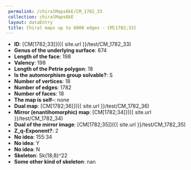 ```yaml
--- 
 permalink: /chiralMaps6kE/CM_1782_33 
 collection: chiralMaps6kE
 layout: dataEntry
 title: Chiral maps up to 6000 edges - CM[1782;33]
---
```


- **ID**: [CM[1782;33]]({{ site.url }}/test/CM_1782_33)
- **Genus of the underlying surface**: 874
- **Length of the face**: 198
- **Valency**: 198
- **Length of the Petrie polygon**: 18
- **Is the automorphism group solvable?**: S
- **Number of vertices**: 18
- **Number of edges**: 1782
- **Number of faces**: 18
- **The map is self-**: none
- **Dual map**: [CM[1782;36]]({{ site.url }}/test/CM_1782_36)
- **Mirror (enantihomorphic) map**: [CM[1782;34]]({{ site.url }}/test/CM_1782_34)
- **Dual of the mirror image**: [CM[1782;35]]({{ site.url }}/test/CM_1782_35)
- **Z_q-Exponent?**: 2
- **No idea**:  155:34
- **No idea**: Y
- **No idea**: N
- **Skeleton**: Sk(18;8)^22
- **Some other kind of skeleton**: nan
